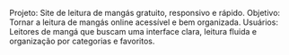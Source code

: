 Projeto: Site de leitura de mangás gratuito, responsivo e rápido.
Objetivo: Tornar a leitura de mangás online acessível e bem organizada.
Usuários: Leitores de mangá que buscam uma interface clara, leitura fluida e organização por categorias e favoritos.